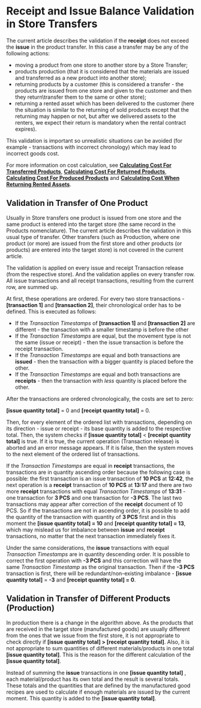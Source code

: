 # Receipt and Issue Balance Validation in Store Transfers

The current article describes the validation if the **receipt** does not exceed the **issue** in the product transfer. In this case a transfer may be any of the following actions:
 
- moving a product from one store to another store by a Store Transfer;
- products production (that it is considered that the materials are issued and transferred as a new product into another store);
- returning products by a customer (this is considered a transfer - the products are issued from one store and given to the customer and then they return\transfer them to the same or other store);
- returning a rented asset which has been delivered to the customer (here the situation is similar to the returning of sold products except that the returning may happen or not, but after we delivered assets to the renters, we expect their return is mandatory when the rental contract expires).

This validation is important so unrealistic situations can be avoided (for example - transactions with incorrect chronology) which may lead to incorrect goods cost.
 
For more information on cost calculation, see **[Calculating Cost For Transferred Products](https://github.com/ErpNetDocs/tech/blob/master/modules/logistics/logistics-common-module-concepts/goods-cost/original-cost-calculation/calculating-cost-for-transferred-products.md)**, **[Calculating Cost For Returned Products](https://github.com/ErpNetDocs/tech/blob/master/modules/logistics/logistics-common-module-concepts/goods-cost/original-cost-calculation/calculating-cost-for-returned-products.md)**, **[Calculating Cost For Produced Products](https://github.com/ErpNetDocs/tech/blob/master/modules/logistics/logistics-common-module-concepts/goods-cost/original-cost-calculation/calculating-cost-for-produced-products.md)** and **[Calculating Cost When Returning Rented Assets](https://github.com/ErpNetDocs/tech/blob/master/modules/logistics/logistics-common-module-concepts/goods-cost/original-cost-calculation/calculating-cost-when-returning-rented-assets.md)**.
 
## Validation in Transfer of One Product

Usually in Store transfers one product is issued from one store and the same product is entered into the target store (the same record in the Products nomenclature). The current article describes the validation in this usual type of transfer. Other transfers (such as Production, where one product (or more) are issued from the first store and other products (or products) are entered into the target store) is not covered in the current article.
 
The validation is applied on every issue and receipt Transaction release (from the respective store). And the validation applies on every transfer row. All issue transactions and all receipt transactions, resulting from the current row, are summed up.
 
At first, these operations are ordered. For every two store transactions - **[transaction 1]** and **[transaction 2]**, their chronological order has to be defined. This is executed as follows:
 
- If the *Transaction Timestamps* of **[transaction 1]** and **[transaction 2]** are different - the transaction with a smaller timestamp is before the other
- If the *Transaction Timestamps* are equal, but the movement type is not the same (issue or receipt) - then the issue transaction is before the receipt transaction.
- If the *Transaction Timestamps* are equal and both transactions are **issued** - then the transaction with a bigger quantity is placed before the other.
- If the *Transaction Timestamps* are equal and both transactions are **receipts** - then the transaction with *less* quantity is placed before the other.

After the transactions are ordered chronologically, the costs are set to zero:

**[issue quantity total]** = 0 and **[receipt quantity total]** = 0.
 
Then, for every element of the ordered list with transactions, depending on its direction - issue or receipt - its base quantity is added to the respective total. Then, the system checks if **[issue quantity total]** < **[receipt quantity total]** is true. If it is true, the current operation (Transaction release) is aborted and an error message appears. If it is false, then the system moves to the next element of the ordered list of transactions.
 
If the *Transaction Timestamps* are equal in **receipt** transactions, the transactions are in quantity ascending order because the following case is possible: the first transaction is an issue transaction of **10 PCS** at **12:42**, the next operation is a **receipt** transaction of **10 PCS** at **13:17** and there are two more **receipt** transactions with equal *Transaction Timestamps* of **13:31** - one transaction for **3 PCS** and one transaction for **-3 PCS**. The last two transactions may appear after correction of the **receipt** document of 10 PCS. So if the transactions are not in ascending order, it is possible to add the quantity of the transaction with quantity of **3 PCS** first and in this moment the **[issue quantity total] = 10** and **[receipt quantity total] = 13**, which may mislead us for imbalance between **issue** and **receipt** transactions, no matter that the next transaction immediately fixes it.
 
Under the same considerations, the **issue** transactions with equal *Transaction Timestamps* are in quantity descending order. It is possible to correct the first operation with **-3 PCS** and this correction will have the same *Transaction Timestamp* as the original transaction. Then if the **-3 PCS** transaction is first, there will be redundant/non-existing imbalance - **[issue quantity total]** = **-3** and **[receipt quantity total] = 0**.
 
## Validation in Transfer of Different Products (Production)

In production there is a change in the algorithm above. As the products that are received in the target store (manufactured goods) are usually different from the ones that we issue from the first store, it is not appropriate to check directly if **[issue quantity total] > [receipt quantity total]**. Also, it is not appropriate to sum quantities of different materials/products in one total **[issue quantity total]**. This is the reason for the different calculation of the **[issue quantity total]**.
 
Instead of summing the **issue** transactions in one **[issue quantity total]** , each material/product has its own total and the result is several totals. These totals and the quantities that are defined by the manufactured good recipes are used to calculate if enough materials are issued by the current moment. This quantity is added to the **[issue quantity total]**.

